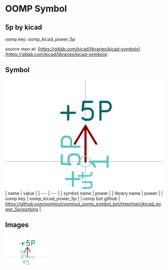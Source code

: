 # OOMP Symbol  
## 5p  by kicad  
  
oomp key: oomp_kicad_power_5p  
  
source repo at: [https://gitlab.com/kicad/libraries/kicad-symbols](https://gitlab.com/kicad/libraries/kicad-symbols)  
## Symbol  
  
[![working.png](working_600.png)](working.png)  
| name | value | 
| --- | --- | 
| symbol name | power | 
| library name | power | 
| oomp key | oomp_kicad_power_5p | 
| oomp bot github | https://github.com/oomlout/oomlout_oomp_symbol_bot/tree/main/kicad_power_5p/working | 
## Images  
  
[![working.png](working_140.png)](working.png)  
